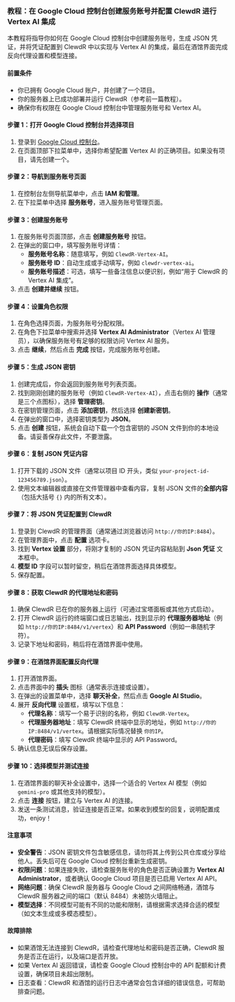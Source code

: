 ### 教程：在 Google Cloud 控制台创建服务账号并配置 ClewdR 进行 Vertex AI 集成

本教程将指导你如何在 Google Cloud 控制台中创建服务账号，生成 JSON 凭证，并将凭证配置到 ClewdR 中以实现与 Vertex AI 的集成，最后在酒馆界面完成反向代理设置和模型连接。

#### 前置条件
- 你已拥有 Google Cloud 账户，并创建了一个项目。
- 你的服务器上已成功部署并运行 ClewdR（参考前一篇教程）。
- 确保你有权限在 Google Cloud 控制台中管理服务账号和 Vertex AI。

#### 步骤 1：打开 Google Cloud 控制台并选择项目
1. 登录到 [Google Cloud 控制台](https://console.cloud.google.com/)。
2. 在页面顶部下拉菜单中，选择你希望配置 Vertex AI 的正确项目。如果没有项目，请先创建一个。

#### 步骤 2：导航到服务账号页面
1. 在控制台左侧导航菜单中，点击 **IAM 和管理**。
2. 在下拉菜单中选择 **服务账号**，进入服务账号管理页面。

#### 步骤 3：创建服务账号
1. 在服务账号页面顶部，点击 **创建服务账号** 按钮。
2. 在弹出的窗口中，填写服务账号详情：
   - **服务账号名称**：随意填写，例如 `ClewdR-Vertex-AI`。
   - **服务账号 ID**：自动生成或手动填写，例如 `clewdr-vertex-ai`。
   - **服务账号描述**：可选，填写一些备注信息以便识别，例如“用于 ClewdR 的 Vertex AI 集成”。
3. 点击 **创建并继续** 按钮。

#### 步骤 4：设置角色权限
1. 在角色选择页面，为服务账号分配权限。
2. 在角色下拉菜单中搜索并选择 **Vertex AI Administrator**（Vertex AI 管理员），以确保服务账号有足够的权限访问 Vertex AI 服务。
3. 点击 **继续**，然后点击 **完成** 按钮，完成服务账号创建。

#### 步骤 5：生成 JSON 密钥
1. 创建完成后，你会返回到服务账号列表页面。
2. 找到刚刚创建的服务账号（例如 `ClewdR-Vertex-AI`），点击右侧的 **操作**（通常是三个点图标），选择 **管理密钥**。
3. 在密钥管理页面，点击 **添加密钥**，然后选择 **创建新密钥**。
4. 在弹出的窗口中，选择密钥类型为 **JSON**。
5. 点击 **创建** 按钮，系统会自动下载一个包含密钥的 JSON 文件到你的本地设备。请妥善保存此文件，不要泄露。

#### 步骤 6：复制 JSON 凭证内容
1. 打开下载的 JSON 文件（通常以项目 ID 开头，类似 `your-project-id-123456789.json`）。
2. 使用文本编辑器或直接在文件管理器中查看内容，复制 JSON 文件的**全部内容**（包括大括号 `{}` 内的所有文本）。

#### 步骤 7：将 JSON 凭证配置到 ClewdR
1. 登录到 ClewdR 的管理界面（通常通过浏览器访问 `http://你的IP:8484`）。
2. 在管理界面中，点击 **配置** 选项卡。
3. 找到 **Vertex 设置** 部分，将刚才复制的 JSON 凭证内容粘贴到 **Json 凭证** 文本框中。
4. **模型 ID** 字段可以暂时留空，稍后在酒馆界面选择具体模型。
5. 保存配置。

#### 步骤 8：获取 ClewdR 的代理地址和密码
1. 确保 ClewdR 已在你的服务器上运行（可通过宝塔面板或其他方式启动）。
2. 打开 ClewdR 运行的终端窗口或日志输出，找到显示的 **代理服务器地址**（例如 `http://你的IP:8484/v1/vertex`）和 **API Password**（例如一串随机字符）。
3. 记录下地址和密码，稍后将在酒馆界面中使用。

#### 步骤 9：在酒馆界面配置反向代理
1. 打开酒馆界面。
2. 点击界面中的 **插头** 图标（通常表示连接或设置）。
3. 在弹出的设置菜单中，选择 **聊天补全**，然后点击 **Google AI Studio**。
4. 展开 **反向代理** 设置框，填写以下信息：
   - **代理名称**：填写一个易于识别的名称，例如 `ClewdR-Vertex`。
   - **代理服务器地址**：填写 ClewdR 终端中显示的地址，例如 `http://你的IP:8484/v1/vertex`。请根据实际情况替换 `你的IP`。
   - **代理密码**：填写 ClewdR 终端中显示的 API Password。
5. 确认信息无误后保存设置。

#### 步骤 10：选择模型并测试连接
1. 在酒馆界面的聊天补全设置中，选择一个适合的 Vertex AI 模型（例如 `gemini-pro` 或其他支持的模型）。
2. 点击 **连接** 按钮，建立与 Vertex AI 的连接。
3. 发送一条测试消息，验证连接是否正常。如果收到模型的回复，说明配置成功，enjoy！

#### 注意事项
- **安全警告**：JSON 密钥文件包含敏感信息，请勿将其上传到公共仓库或分享给他人。丢失后可在 Google Cloud 控制台重新生成密钥。
- **权限问题**：如果连接失败，请检查服务账号的角色是否正确设置为 **Vertex AI Administrator**，或者确认 Google Cloud 项目是否已启用 Vertex AI API。
- **网络问题**：确保 ClewdR 服务器与 Google Cloud 之间网络畅通，酒馆与 ClewdR 服务器之间的端口（默认 8484）未被防火墙阻止。
- **模型选择**：不同模型可能有不同的功能和限制，请根据需求选择合适的模型（如文本生成或多模态模型）。

#### 故障排除
- 如果酒馆无法连接到 ClewdR，请检查代理地址和密码是否正确，ClewdR 服务是否正在运行，以及端口是否开放。
- 如果 Vertex AI 返回错误，请检查 Google Cloud 控制台中的 API 配额和计费设置，确保项目未超出限制。
- 日志查看：ClewdR 和酒馆的运行日志中通常会包含详细的错误信息，可帮助排查问题。